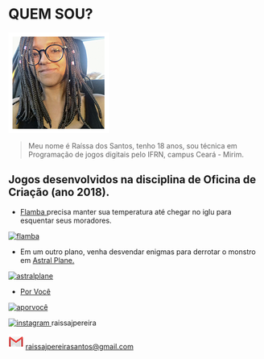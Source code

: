 # QUEM SOU?

   ![imagem2](perfil.png)

> Meu nome é Raíssa dos Santos, tenho 18 anos, sou técnica em Programação de jogos digitais pelo IFRN, campus Ceará - Mirim. 

## Jogos desenvolvidos na disciplina de Oficina de Criação (ano 2018).

  - <a href="http://raixasantos.github.io/Flamba/" target="_blank"> Flamba </a> precisa manter sua temperatura até chegar no iglu para esquentar seus moradores.

<a href="https://raixasantos.github.io/flamba.png" target="_blank"> ![flamba](https://raixasantos.github.io/flamba.png) </a>

  - Em um outro plano, venha desvendar enigmas para derrotar o monstro em <a href="http://raixasantos.github.io/AstralPlane/" target="_blank"> Astral Plane. </a>

<a href="https://raixasantos.github.io/astralplane.png" target="_blank"> ![astralplane](https://raixasantos.github.io/astralplane.png) </a>

  - <a href="http://raixasantos.github.io/ForU/" target="_blank"> Por Você </a>
  
<a href="https://raixasantos.github.io/porvocê.png" target="_blank"> ![aporvocê](https://raixasantos.github.io/porvocê.png) </a>






<a href="https://www.instagram.com/raissajpereira/" target="_blank"> ![instagram](https://raixasantos.github.io/instagram.png) </a> raissajpereira

![gmail](gmail.png)  raissajpereirasantos@gmail.com

